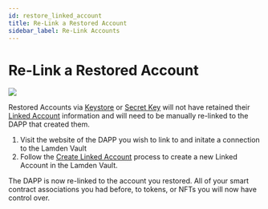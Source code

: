 ```yaml
---
id: restore_linked_account
title: Re-Link a Restored Account
sidebar_label: Re-Link Accounts
---
```

 
# Re-Link a Restored Account

![](img/wallet/gif/1.0.0_dapp_change_association.gif)

Restored Accounts via <u>[Keystore](/wallet/accounts_linked_overview)</u> or <u>[Secret Key](/wallet/accounts_creation#existing-account)</u> will not have retained their <u>[Linked Account](/wallet/accounts_linked_overview)</u>  information and will need to be manually re-linked to the DAPP that created them.

1. Visit the website of the DAPP you wish to link to and initate a connection to the Lamden Vault
2. Follow the <u>[Create Linked Account](/wallet/accounts_linked_create)</u> process to create a new Linked Account in the Lamden Vault.

The DAPP is now re-linked to the account you restored.  All of your smart contract associations you had before, to tokens, or NFTs you will now have control over.